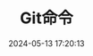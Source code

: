 ---
title: Git命令
date: 2024-05-13 17:20:13
icon: vscode-icons:file-type-git
index: true
category:
  - 技术文档
---